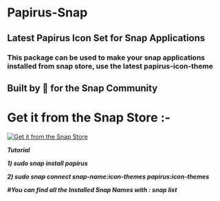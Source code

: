 # Papirus-Snap
## Latest Papirus Icon Set for Snap Applications
### This package can be used to make your snap applications installed from snap store, use the latest papirus-icon-theme

## Built by 💖 for the Snap Community
# Get it from the Snap Store :-

 <a href="https://snapcraft.io/papirus">
  <img alt="Get it from the Snap Store" src="https://snapcraft.io/static/images/badges/en/snap-store-black.svg" />
</a>
 
***Tutorial***

***1) sudo snap install papirus***

***2) sudo snap connect snap-name:icon-themes papirus:icon-themes***

***#You can find all the Installed Snap Names with : snap list***
